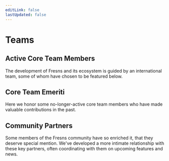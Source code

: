 ```yaml
---
editLink: false
lastUpdated: false
---
```


<script setup>
import { VPTeamMembers } from 'vitepress/theme'

const members = [
    {
        avatar: 'https://files.fresns.org/wiki/avatars/jevan-tang.jpg',
        name: 'Jevan Tang',
        title: 'Creator',
        links: [
            { icon: 'github', link: 'https://github.com/jevantang' },
            { icon: 'twitter', link: 'https://twitter.com/JevanTang' },
            { icon: 'youtube', link: 'https://www.youtube.com/@pmtangjie' },
        ]
    },
    {
        avatar: 'https://files.fresns.org/wiki/avatars/mouyong.jpg',
        name: 'Yong Mou',
        title: 'Developer',
        links: [
            { icon: 'github', link: 'https://github.com/mouyong' },
        ]
    },
    {
        avatar: 'https://files.fresns.org/wiki/avatars/tracy-yuan.jpg',
        name: 'Tracy Yuan',
        title: 'Tester',
        links: [
            { icon: 'github', link: 'https://github.com/tracy-yq' },
        ]
    },
]

const oldMembers = [
]
</script>

# Teams

## Active Core Team Members

The development of Fresns and its ecosystem is guided by an international team, some of whom have chosen to be featured below.

<VPTeamMembers size="small" :members="members" />

## Core Team Emeriti

Here we honor some no-longer-active core team members who have made valuable contributions in the past.

<VPTeamMembers size="small" :members="oldMembers" />

## Community Partners

Some members of the Fresns community have so enriched it, that they deserve special mention. We've developed a more intimate relationship with these key partners, often coordinating with them on upcoming features and news.
